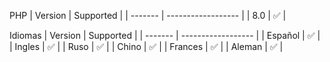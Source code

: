 PHP
| Version | Supported          |
| ------- | ------------------ |
| 8.0  | :white_check_mark: |

Idiomas
| Version | Supported          |
| ------- | ------------------ |
| Español | :white_check_mark: |
| Ingles  | :white_check_mark: |
| Ruso    | :white_check_mark: |
| Chino   | :white_check_mark: |
| Frances | :white_check_mark: |
| Aleman  | :white_check_mark: |

